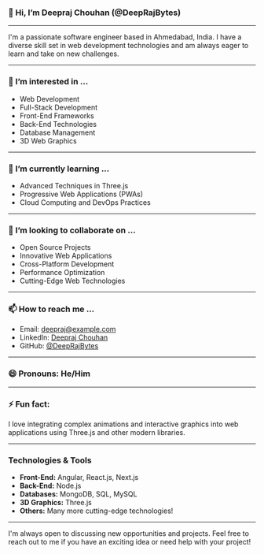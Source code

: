 ### 👋 Hi, I’m Deepraj Chouhan (@DeepRajBytes)

---

I'm a passionate software engineer based in Ahmedabad, India. I have a diverse skill set in web development technologies and am always eager to learn and take on new challenges.

---

### 👀 I’m interested in ...
- Web Development
- Full-Stack Development
- Front-End Frameworks
- Back-End Technologies
- Database Management
- 3D Web Graphics

---

### 🌱 I’m currently learning ...
- Advanced Techniques in Three.js
- Progressive Web Applications (PWAs)
- Cloud Computing and DevOps Practices

---

### 💞️ I’m looking to collaborate on ...
- Open Source Projects
- Innovative Web Applications
- Cross-Platform Development
- Performance Optimization
- Cutting-Edge Web Technologies

---

### 📫 How to reach me ...
- Email: deepraj@example.com
- LinkedIn: [Deepraj Chouhan](https://www.linkedin.com/in/deepraj-chouhan-271399204)
- GitHub: [@DeepRajBytes](https://github.com/DeepRajBytes)

---

### 😄 Pronouns: He/Him

---

### ⚡ Fun fact:
I love integrating complex animations and interactive graphics into web applications using Three.js and other modern libraries.

---

### Technologies & Tools
- **Front-End:** Angular, React.js, Next.js
- **Back-End:** Node.js
- **Databases:** MongoDB, SQL, MySQL
- **3D Graphics:** Three.js
- **Others:** Many more cutting-edge technologies!

---

I'm always open to discussing new opportunities and projects. Feel free to reach out to me if you have an exciting idea or need help with your project!

